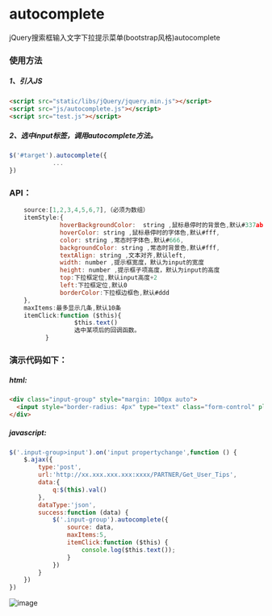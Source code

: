 # autocomplete
jQuery搜索框输入文字下拉提示菜单(bootstrap风格)autocomplete
### 使用方法
##### 1、引入JS
```html
<script src="static/libs/jQuery/jquery.min.js"></script>
<script src="js/autocomplete.js"></script>    
<script src="test.js"></script>
```
##### 2、选中input标签，调用autocomplete方法。
```javascript
$('#target').autocomplete({
            ...
})
```
### API：
```javascript
    source:[1,2,3,4,5,6,7],（必须为数组）
    itemStyle:{
              hoverBackgroundColor:  string ,鼠标悬停时的背景色,默认#337ab7,
              hoverColor: string ,鼠标悬停时的字体色,默认#fff,
              color: string ,常态时字体色,默认#666,
              backgroundColor: string ,常态时背景色,默认#fff,
              textAlign: string ,文本对齐,默认left,
              width: number ,提示框宽度，默认为input的宽度
              height: number ,提示框子项高度，默认为input的高度
              top:下拉框定位,默认input高度+2
              left:下拉框定位,默认0
              borderColor:下拉框边框色,默认#ddd
    },
    maxItems:最多显示几条,默认10条
    itemClick:function ($this){
                  $this.text()
                  选中某项后的回调函数。
          }
```
 ### 演示代码如下：
##### html:
```html
<div class="input-group" style="margin: 100px auto">
  <input style="border-radius: 4px" type="text" class="form-control" placeholder="Username" aria-describedby="basic-addon1">
</div>
```
##### javascript:
```javascript
$('.input-group>input').on('input propertychange',function () {
    $.ajax({
        type:'post',
        url:'http://xx.xxx.xxx.xxx:xxxx/PARTNER/Get_User_Tips',
        data:{
            q:$(this).val()
        },
        dataType:'json',
        success:function (data) {
            $('.input-group').autocomplete({
                source: data,
                maxItems:5,
                itemClick:function ($this) {
                    console.log($this.text());
                }
            })
        }
    })
})
```
![image](https://github.com/DavidHooooo/autocomplete/blob/master/image/%E6%9C%AA%E5%91%BD%E5%90%8D.png)

